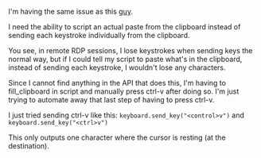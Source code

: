 I'm having the same issue as this [guy](https://groups.google.com/g/autokey-users/c/2ZxvpRy5Iag/m/ctThDLbKBAAJ?pli=1).

I need the ability to script an actual paste from the clipboard instead of sending each keystroke individually from the clipboard.

You see, in remote RDP sessions, I lose keystrokes when sending keys the normal way, but if I could tell my script to paste what's in the clipboard, instead of sending each keystroke, I wouldn't lose any characters.

Since I cannot find anything in the API that does this, I'm having to fill_clipboard in script and manually press ctrl-v after doing so. I'm just trying to automate away that last step of having to press ctrl-v.

I just tried sending ctrl-v like this:
`keyboard.send_key("<control>v")`
and
`keyboard.send_key("<ctrl>v")`

This only outputs one character where the cursor is resting (at the destination).